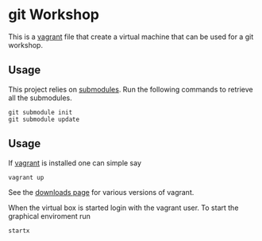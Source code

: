 git Workshop
============

This is a [vagrant][1] file that create a virtual machine that can be
used for a git workshop.

Usage
-----

This project relies on [submodules][2]. Run the following commands to
retrieve all the submodules.

    git submodule init
    git submodule update

Usage
-----

If [vagrant][1] is installed one can simple say

    vagrant up

See the [downloads page][3] for various versions of vagrant.

When the virtual box is started login with the vagrant user. To start
the graphical enviroment run

    startx

[1]: http://vagrantup.com/ "Vagrant Homepage"
[2]: http://git-scm.com/book/en/Git-Tools-Submodules "Git documentation on submodules"
[3]: http://downloads.vagrantup.com/tags/v1.0.5 "Download page for vagrant"
